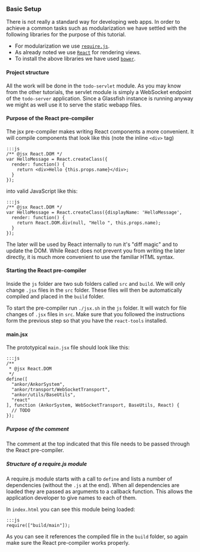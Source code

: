 ### Basic Setup

There is not really a standard way for developing web apps. 
In order to achieve a common tasks such as modularization we have settled with the following libraries for the purpose of this tutorial.

* For modularization we use [`require.js`][1].
* As already noted we use [`React`][2] for rendering views.
* To install the above libraries we have used [`bower`][3]. 

#### Project structure

All the work will be done in the `todo-servlet` module. 
As you may know from the other tutorials, the servlet module is simply a WebSocket endpoint of the `todo-server` application.
Since a Glassfish instance is running anyway we might as well use it to serve the static webapp files.

#### Purpose of the React pre-compiler

The jsx pre-compiler makes writing React components a more convenient. 
It will compile components that look like this (note the inline `<div>` tag)

    :::js
    /** @jsx React.DOM */
    var HelloMessage = React.createClass({
      render: function() {
        return <div>Hello {this.props.name}</div>;
      }
    });
    
into valid JavaScript like this:

    :::js
    /** @jsx React.DOM */
    var HelloMessage = React.createClass({displayName: 'HelloMessage',
      render: function() {
        return React.DOM.div(null, "Hello ", this.props.name);
      }
    });
    
The later will be used by React internally to run it's "diff magic" and to update the DOM.
While React does not prevent you from writing the later directly, it is much more convenient to use the familiar HTML syntax.
    
#### Starting the React pre-compiler

Inside the `js` folder are two sub folders called `src` and `build`. 
We will only change `.jsx` files in the `src` folder. 
These files will then be automatically compiled and placed in the `build` folder.

To start the pre-compiler run `./jsx.sh` in the `js` folder. 
It will watch for file changes of `.jsx` files in `src`.
Make sure that you followed the instructions form the previous step so that you have the `react-tools` installed.

#### main.jsx

The prototypical `main.jsx` file should look like this:
    
    :::js
    /**
     * @jsx React.DOM
     */
    define([
      "ankor/AnkorSystem",
      "ankor/transport/WebSocketTransport",
      "ankor/utils/BaseUtils",
      "react"
    ], function (AnkorSystem, WebSocketTransport, BaseUtils, React) {
      // TODO
    });
    
##### Purpose of the comment
The comment at the top indicated that this file needs to be passed through the React pre-compiler.
    
##### Structure of a require.js module
A require.js module starts with a call to `define` and lists a number of dependencies (without the `.js` at the end).
When all dependencies are loaded they are passed as arguments to a callback function. 
This allows the application developer to give names to each of them.

In `index.html` you can see this module being loaded:

    :::js
    require(["build/main"]);
    
As you can see it references the compiled file in the `build` folder, so again make sure the React pre-compiler works properly.

[1]: http://requirejs.org/
[2]: http://facebook.github.io/react/
[3]: http://bower.io/
